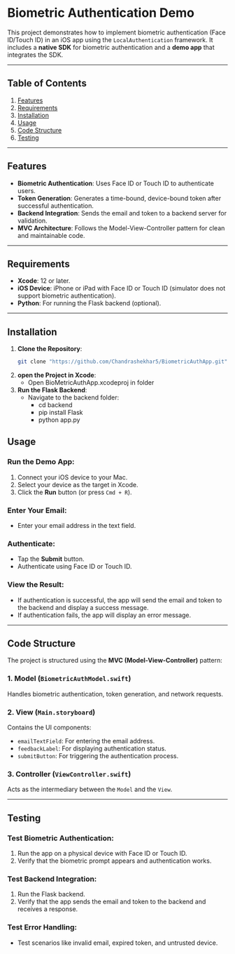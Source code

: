 # Biometric Authentication Demo

This project demonstrates how to implement biometric authentication (Face ID/Touch ID) in an iOS app using the `LocalAuthentication` framework. It includes a **native SDK** for biometric authentication and a **demo app** that integrates the SDK.

---

## Table of Contents
1. [Features](#features)
2. [Requirements](#requirements)
3. [Installation](#installation)
4. [Usage](#usage)
5. [Code Structure](#code-structure)
6. [Testing](#testing)

---

## Features
- **Biometric Authentication**: Uses Face ID or Touch ID to authenticate users.
- **Token Generation**: Generates a time-bound, device-bound token after successful authentication.
- **Backend Integration**: Sends the email and token to a backend server for validation.
- **MVC Architecture**: Follows the Model-View-Controller pattern for clean and maintainable code.

---

## Requirements
- **Xcode**: 12 or later.
- **iOS Device**: iPhone or iPad with Face ID or Touch ID (simulator does not support biometric authentication).
- **Python**: For running the Flask backend (optional).

---

## Installation
1. **Clone the Repository**:
   ```bash
   git clone "https://github.com/Chandrashekhar5/BiometricAuthApp.git"
2. **open the Project in Xcode**: 
     - Open BioMetricAuthApp.xcodeproj in folder
3. **Run the Flask Backend**:
     - Navigate to the backend folder:
       - cd backend
       - pip install Flask
       - python app.py

## Usage

### Run the Demo App:
1. Connect your iOS device to your Mac.
2. Select your device as the target in Xcode.
3. Click the **Run** button (or press `Cmd + R`).

### Enter Your Email:
- Enter your email address in the text field.

### Authenticate:
- Tap the **Submit** button.
- Authenticate using Face ID or Touch ID.

### View the Result:
- If authentication is successful, the app will send the email and token to the backend and display a success message.
- If authentication fails, the app will display an error message.

---

## Code Structure
The project is structured using the **MVC (Model-View-Controller)** pattern:

### 1. Model (`BiometricAuthModel.swift`)
Handles biometric authentication, token generation, and network requests.

### 2. View (`Main.storyboard`)
Contains the UI components:
- `emailTextField`: For entering the email address.
- `feedbackLabel`: For displaying authentication status.
- `submitButton`: For triggering the authentication process.

### 3. Controller (`ViewController.swift`)
Acts as the intermediary between the `Model` and the `View`.

---

## Testing

### Test Biometric Authentication:
1. Run the app on a physical device with Face ID or Touch ID.
2. Verify that the biometric prompt appears and authentication works.

### Test Backend Integration:
1. Run the Flask backend.
2. Verify that the app sends the email and token to the backend and receives a response.

### Test Error Handling:
- Test scenarios like invalid email, expired token, and untrusted device.
